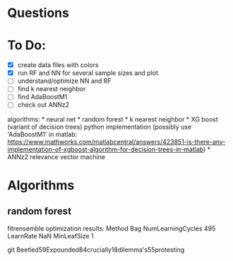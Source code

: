 # Questions


# To Do:

- [x] create data files with colors
- [x] run RF and NN for several sample sizes and plot
- [ ] understand/optimize NN and RF
- [ ] find k nearest neighbor
- [ ] find AdaBoostM1
- [ ] check out ANNz2

algorithms:
	* neural net
	* random forest
	* k nearest neighbor
	* XG boost (variant of decision trees) python implementation (possibly use 'AdaBoostM1' in matlab: https://www.mathworks.com/matlabcentral/answers/423851-is-there-any-implementation-of-xgboost-algorithm-for-decision-trees-in-matlab)
	* ANNz2
	relevance vector machine


# Algorithms

## random forest
fitrensemble optimization results:
Method Bag
NumLearningCycles 495
LearnRate NaN
MinLeafSize 1


git
Beetled59Expounded84crucially18dilemma's55protesting
